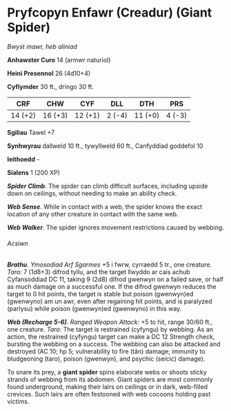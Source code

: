 # Pryfcopyn Enfawr (Creadur) (Giant Spider)

*Bwyst mawr, heb aliniad*

**Anhawster Curo** 14 (armwr naturiol)

**Heini Presennol** 26 (4d10+4)

**Cyflymder** 30 ft., dringo 30 ft.

| CRF     | CHW     | CYF     | DLL    | DTH     | PRS    |
|---------|---------|---------|--------|---------|--------|
| 14 (+2) | 16 (+3) | 12 (+1) | 2 (-4) | 11 (+0) | 4 (-3) |

**Sgiliau** Tawel +7

**Synhwyrau** dallweld 10 ft., tywyllweld 60 ft., Canfyddiad goddefol 10

**Ieithoedd** -

**Sialens** 1 (200 XP)

***Spider Climb***. The spider can climb difficult surfaces, including upside down on ceilings, without needing to make an ability check.

***Web Sense***. While in contact with a web, the spider knows the exact location of any other creature in contact with the same web.

***Web Walker***. The spider ignores movement restrictions caused by webbing.

###### Acsiwn

***Brathu***. *Ymosodiad Arf Sgarmes* +5 i fwrw, cyrraedd 5 tr., one creature. *Taro:* 7 (1d8+3) difrod tyllu, and the target llwyddo ar cais achub Cyfansoddiad DC 11, taking 9 (2d8) difrod gwenwyn on a failed save, or half as much damage on a successful one. If the difrod gwenwyn reduces the target to 0 hit points, the target is stable but poison (gwenwyn)ed (gwenwyno) am un awr, even after regaining hit points, and is paralyzed (parlysu) while poison (gwenwyn)ed (gwenwyno) in this way.

***Web (Recharge 5-6)***. *Ranged Weapon Attack:* +5 to hit, range 30/60 ft., one creature. *Taro:* The target is restrained (cyfyngu) by webbing. As an action, the restrained (cyfyngu) target can make a DC 12 Strength check, bursting the webbing on a success. The webbing can also be attacked and destroyed (AC 10; hp 5; vulnerability to fire (tân) damage; immunity to bludgeoning (taro), poison (gwenwyn), and psychic (seicic) damage).

To snare its prey, a **giant spider** spins elaborate webs or shoots sticky strands of webbing from its abdomen. Giant spiders are most commonly found underground, making their lairs on ceilings or in dark, web-filled crevices. Such lairs are often festooned with web cocoons holding past victims.